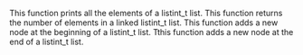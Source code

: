 This function prints all the elements of a listint_t list.
This function returns the number of elements in a linked listint_t list.
This function  adds a new node at the beginning of a listint_t list.
Tthis function  adds a new node at the end of a listint_t list.
